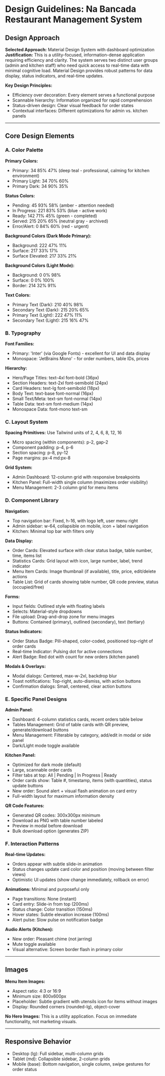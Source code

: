 # Design Guidelines: Na Bancada Restaurant Management System

## Design Approach

**Selected Approach:** Material Design System with dashboard optimization
**Justification:** This is a utility-focused, information-dense application requiring efficiency and clarity. The system serves two distinct user groups (admin and kitchen staff) who need quick access to real-time data with minimal cognitive load. Material Design provides robust patterns for data display, status indicators, and real-time updates.

**Key Design Principles:**
- Efficiency over decoration: Every element serves a functional purpose
- Scannable hierarchy: Information organized for rapid comprehension
- Status-driven design: Clear visual feedback for order states
- Contextual interfaces: Different optimizations for admin vs. kitchen panels

---

## Core Design Elements

### A. Color Palette

**Primary Colors:**
- Primary: 34 85% 47% (deep teal - professional, calming for kitchen environment)
- Primary Light: 34 70% 60%
- Primary Dark: 34 90% 35%

**Status Colors:**
- Pending: 45 93% 58% (amber - attention needed)
- In Progress: 221 83% 53% (blue - active work)
- Ready: 142 71% 45% (green - completed)
- Served: 215 20% 65% (neutral gray - archived)
- Error/Alert: 0 84% 60% (red - urgent)

**Background Colors (Dark Mode Primary):**
- Background: 222 47% 11%
- Surface: 217 33% 17%
- Surface Elevated: 217 33% 21%

**Background Colors (Light Mode):**
- Background: 0 0% 98%
- Surface: 0 0% 100%
- Border: 214 32% 91%

**Text Colors:**
- Primary Text (Dark): 210 40% 98%
- Secondary Text (Dark): 215 20% 65%
- Primary Text (Light): 222 47% 11%
- Secondary Text (Light): 215 16% 47%

### B. Typography

**Font Families:**
- Primary: 'Inter' (via Google Fonts) - excellent for UI and data display
- Monospace: 'JetBrains Mono' - for order numbers, table IDs, prices

**Hierarchy:**
- Hero/Page Titles: text-4xl font-bold (36px)
- Section Headers: text-2xl font-semibold (24px)
- Card Headers: text-lg font-semibold (18px)
- Body Text: text-base font-normal (16px)
- Small Text/Meta: text-sm font-normal (14px)
- Table Data: text-sm font-medium (14px)
- Monospace Data: font-mono text-sm

### C. Layout System

**Spacing Primitives:** Use Tailwind units of 2, 4, 6, 8, 12, 16
- Micro spacing (within components): p-2, gap-2
- Component padding: p-4, p-6
- Section spacing: p-8, py-12
- Page margins: px-4 md:px-8

**Grid System:**
- Admin Dashboard: 12-column grid with responsive breakpoints
- Kitchen Panel: Full-width single column (maximizes order visibility)
- Menu Management: 2-3 column grid for menu items

### D. Component Library

**Navigation:**
- Top navigation bar: Fixed, h-16, with logo left, user menu right
- Admin sidebar: w-64, collapsible on mobile, icon + label navigation
- Kitchen: Minimal top bar with filters only

**Data Display:**
- Order Cards: Elevated surface with clear status badge, table number, time, items list
- Statistics Cards: Grid layout with icon, large number, label, trend indicator
- Menu Item Cards: Image thumbnail (if available), title, price, edit/delete actions
- Table List: Grid of cards showing table number, QR code preview, status (occupied/free)

**Forms:**
- Input fields: Outlined style with floating labels
- Selects: Material-style dropdowns
- File upload: Drag-and-drop zone for menu images
- Buttons: Contained (primary), outlined (secondary), text (tertiary)

**Status Indicators:**
- Order Status Badge: Pill-shaped, color-coded, positioned top-right of order cards
- Real-time Indicator: Pulsing dot for active connections
- Alert Badge: Red dot with count for new orders (kitchen panel)

**Modals & Overlays:**
- Modal dialogs: Centered, max-w-2xl, backdrop blur
- Toast notifications: Top-right, auto-dismiss, with action buttons
- Confirmation dialogs: Small, centered, clear action buttons

### E. Specific Panel Designs

**Admin Panel:**
- Dashboard: 4-column statistics cards, recent orders table below
- Tables Management: Grid of table cards with QR preview, generate/download buttons
- Menu Management: Filterable by category, add/edit in modal or side panel
- Dark/Light mode toggle available

**Kitchen Panel:**
- Optimized for dark mode (default)
- Large, scannable order cards
- Filter tabs at top: All | Pending | In Progress | Ready
- Order cards show: Table #, timestamp, items (with quantities), status update buttons
- New order: Sound alert + visual flash animation on card entry
- Full-width layout for maximum information density

**QR Code Features:**
- Generated QR codes: 300x300px minimum
- Download as PNG with table number labeled
- Preview in modal before download
- Bulk download option (generates ZIP)

### F. Interaction Patterns

**Real-time Updates:**
- Orders appear with subtle slide-in animation
- Status changes update card color and position (moving between filter views)
- Optimistic UI updates (show change immediately, rollback on error)

**Animations:** Minimal and purposeful only
- Page transitions: None (instant)
- Card entry: Slide-in from top (200ms)
- Status change: Color transition (150ms)
- Hover states: Subtle elevation increase (100ms)
- Alert pulse: Slow pulse on notification badge

**Audio Alerts (Kitchen):**
- New order: Pleasant chime (not jarring)
- Mute toggle available
- Visual alternative: Screen border flash in primary color

---

## Images

**Menu Item Images:**
- Aspect ratio: 4:3 or 16:9
- Minimum size: 800x600px
- Placeholder: Subtle gradient with utensils icon for items without images
- Display: Rounded corners (rounded-lg), object-cover

**No Hero Images:** This is a utility application. Focus on immediate functionality, not marketing visuals.

---

## Responsive Behavior

- Desktop (lg): Full sidebar, multi-column grids
- Tablet (md): Collapsible sidebar, 2-column grids
- Mobile (base): Bottom navigation, single column, swipe gestures for order status